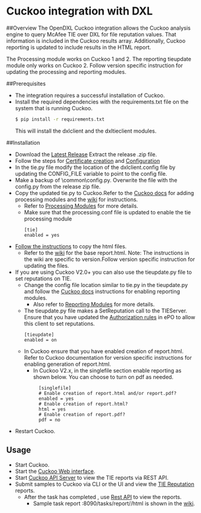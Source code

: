 # Cuckoo integration with DXL

##Overview
The OpenDXL Cuckoo integration allows the Cuckoo analysis engine to query McAfee TIE over DXL for 
file reputation values. That information is included in the Cuckoo results array. Additionally, 
Cuckoo reporting is updated to include results in the HTML report.

The Processing module works on Cuckoo 1 and 2. The reporting tieupdate module only works on Cuckoo 2.
Follow version specific instruction for updating the processing and reporting modules.

##Prerequisites
* The integration requires a successful installation of Cuckoo. 
* Install the required dependencies with the requirements.txt file on the system that is running Cuckoo.
    ```sh
    $ pip install -r requirements.txt
    ```
    This will install the dxlclient and the dxltieclient modules.
    
##Installation
* Download the [Latest Release](https://github.com/opendxl-community/cuckoo/releases)
    Extract the release .zip file.
* Follow the steps for [Certificate creation](https://opendxl.github.io/opendxl-client-python/pydoc/certcreation.html) 
and [Configuration](https://opendxl.github.io/opendxl-client-python/pydoc/sampleconfig.html)
* In the tie.py file modify the location of the dxlclient.config file by updating the CONFIG_FILE variable to point to the config file.
* Make a backup of <install dir>\common\config.py. Overwrite the file with the config.py from the release zip file.
* Copy the updated tie.py to Cuckoo.Refer to the [Cuckoo docs](http://docs.cuckoosandbox.org/en/latest/installation/host/configuration/#processing-conf) for adding
processing modules and the [wiki](https://github.com/opendxl-community/cuckoo/wiki/tie.py) for instructions.
    * Refer to [Processing Modules](http://docs.cuckoosandbox.org/en/latest/customization/processing) for more details.
    * Make sure that the processing.conf file is updated to enable the tie processing module
         ```
         [tie]
         enabled = yes
         ```
* [Follow the instructions](https://github.com/opendxl-community/cuckoo/wiki/report.html) to copy the html files.
    * Refer to the [wiki](https://github.com/opendxl-community/cuckoo/wiki/base-report.html) for the base report.html.
    Note: The instructions in the wiki are specific to version.Follow version specific instruction for updating the files.    
* If you are using Cuckoo V2.0+ you can also use the tieupdate.py file to set reputations on TIE.
  * Change the config file location similar to tie.py in the tieupdate.py and follow the [Cuckoo docs](http://docs.cuckoosandbox.org/en/latest/installation/host/configuration/#reporting-conf)
    instructions for enabling reporting modules.
    * Also refer to [Reporting Modules](http://docs.cuckoosandbox.org/en/latest/customization/reporting/) for more details.
  * The tieupdate.py file makes a SetReputation call to the TIEServer. Ensure that you have updated the 
  [Authorization rules](https://opendxl.github.io/opendxl-tie-client-python/pydoc/basicsetreputationexample.html)
  in ePO to allow this client to set reputations.
      ```  
    [tieupdate]
    enabled = on
    ```
  * In Cuckoo ensure that you have enabled creation of report.html. Refer to Cuckoo documentation for version specific instructions for enabling generation of report.html.
    * In Cuckoo V2.x, in the singlefile section enable reporting as shown below. You can choose to turn on pdf as needed.   
      ```
        [singlefile]
        # Enable creation of report.html and/or report.pdf?
        enabled = yes
        # Enable creation of report.html?
        html = yes
        # Enable creation of report.pdf?
        pdf = no
      ``` 
* Restart Cuckoo.

## Usage
* Start Cuckoo.
* Start the [Cuckoo Web interface](http://docs.cuckoosandbox.org/en/latest/usage/web/).    
* Start [Cuckoo API Server](http://docs.cuckoosandbox.org/en/latest/usage/api/) to view the TIE reports via REST API.
* Submit samples to Cuckoo via CLI or the UI and view the [TIE Reputation](https://github.com/opendxl-community/cuckoo/wiki) reports.
    * After the task has completed , use [Rest API](http://docs.cuckoosandbox.org/en/latest/usage/api/#resources) to view the reports.
        * Sample task report <server>:8090/tasks/report/<ID of the task>/html is shown in the [wiki](https://github.com/opendxl-community/cuckoo/wiki).
        





